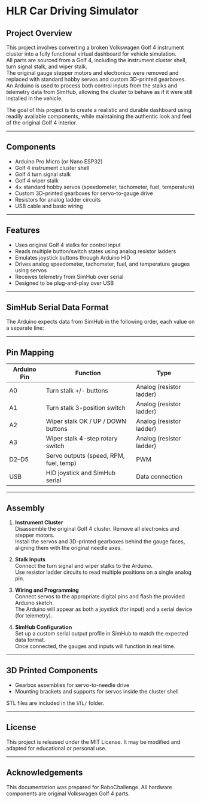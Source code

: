 # HLR Car Driving Simulator 

## Project Overview

This project involves converting a broken Volkswagen Golf 4 instrument cluster into a fully functional virtual dashboard for vehicle simulation.  
All parts are sourced from a Golf 4, including the instrument cluster shell, turn signal stalk, and wiper stalk.  
The original gauge stepper motors and electronics were removed and replaced with standard hobby servos and custom 3D-printed gearboxes.  
An Arduino is used to process both control inputs from the stalks and telemetry data from SimHub, allowing the cluster to behave as if it were still installed in the vehicle.

The goal of this project is to create a realistic and durable dashboard using readily available components, while maintaining the authentic look and feel of the original Golf 4 interior.

---

## Components

- Arduino Pro Micro (or Nano ESP32)
- Golf 4 instrument cluster shell
- Golf 4 turn signal stalk
- Golf 4 wiper stalk
- 4× standard hobby servos (speedometer, tachometer, fuel, temperature)
- Custom 3D-printed gearboxes for servo-to-gauge drive
- Resistors for analog ladder circuits
- USB cable and basic wiring

---

## Features

- Uses original Golf 4 stalks for control input
- Reads multiple button/switch states using analog resistor ladders
- Emulates joystick buttons through Arduino HID
- Drives analog speedometer, tachometer, fuel, and temperature gauges using servos
- Receives telemetry from SimHub over serial
- Designed to be plug-and-play over USB

---

## SimHub Serial Data Format

The Arduino expects data from SimHub in the following order, each value on a separate line:


---

## Pin Mapping

| Arduino Pin | Function                          | Type                       |
|-------------|------------------------------------|----------------------------|
| A0          | Turn stalk +/- buttons             | Analog (resistor ladder)   |
| A1          | Turn stalk 3-position switch       | Analog (resistor ladder)   |
| A2          | Wiper stalk OK / UP / DOWN buttons | Analog (resistor ladder)   |
| A3          | Wiper stalk 4-step rotary switch   | Analog (resistor ladder)   |
| D2–D5       | Servo outputs (speed, RPM, fuel, temp) | PWM                     |
| USB         | HID joystick and SimHub serial     | Data connection            |

---

## Assembly

1. **Instrument Cluster**  
   Disassemble the original Golf 4 cluster. Remove all electronics and stepper motors.  
   Install the servos and 3D-printed gearboxes behind the gauge faces, aligning them with the original needle axes.

2. **Stalk Inputs**  
   Connect the turn signal and wiper stalks to the Arduino.  
   Use resistor ladder circuits to read multiple positions on a single analog pin.

3. **Wiring and Programming**  
   Connect servos to the appropriate digital pins and flash the provided Arduino sketch.  
   The Arduino will appear as both a joystick (for input) and a serial device (for telemetry).

4. **SimHub Configuration**  
   Set up a custom serial output profile in SimHub to match the expected data format.  
   Once connected, the gauges and inputs will function in real time.

---

## 3D Printed Components

- Gearbox assemblies for servo-to-needle drive
- Mounting brackets and supports for servos inside the cluster shell

STL files are included in the `STL/` folder.

---

## License

This project is released under the MIT License. It may be modified and adapted for educational or personal use.

---

## Acknowledgements

This documentation was prepared for RoboChallenge. All hardware components are original Volkswagen Golf 4 parts.
